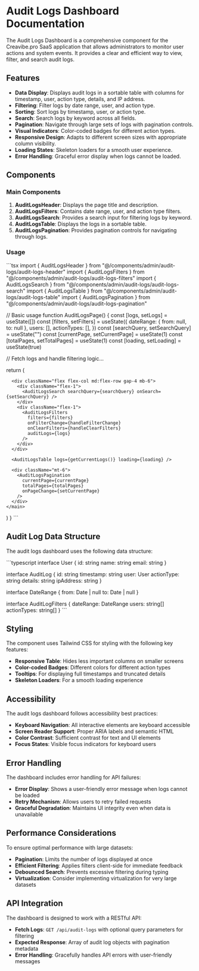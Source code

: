 # Audit Logs Dashboard Documentation

The Audit Logs Dashboard is a comprehensive component for the Creavibe.pro SaaS application that allows administrators to monitor user actions and system events. It provides a clear and efficient way to view, filter, and search audit logs.

## Features

- **Data Display**: Displays audit logs in a sortable table with columns for timestamp, user, action type, details, and IP address.
- **Filtering**: Filter logs by date range, user, and action type.
- **Sorting**: Sort logs by timestamp, user, or action type.
- **Search**: Search logs by keyword across all fields.
- **Pagination**: Navigate through large sets of logs with pagination controls.
- **Visual Indicators**: Color-coded badges for different action types.
- **Responsive Design**: Adapts to different screen sizes with appropriate column visibility.
- **Loading States**: Skeleton loaders for a smooth user experience.
- **Error Handling**: Graceful error display when logs cannot be loaded.

## Components

### Main Components

1. **AuditLogsHeader**: Displays the page title and description.
2. **AuditLogsFilters**: Contains date range, user, and action type filters.
3. **AuditLogsSearch**: Provides a search input for filtering logs by keyword.
4. **AuditLogsTable**: Displays the logs in a sortable table.
5. **AuditLogsPagination**: Provides pagination controls for navigating through logs.

### Usage

\`\`\`tsx
import { AuditLogsHeader } from "@/components/admin/audit-logs/audit-logs-header"
import { AuditLogsFilters } from "@/components/admin/audit-logs/audit-logs-filters"
import { AuditLogsSearch } from "@/components/admin/audit-logs/audit-logs-search"
import { AuditLogsTable } from "@/components/admin/audit-logs/audit-logs-table"
import { AuditLogsPagination } from "@/components/admin/audit-logs/audit-logs-pagination"

// Basic usage
function AuditLogsPage() {
  const [logs, setLogs] = useState([])
  const [filters, setFilters] = useState({
    dateRange: { from: null, to: null },
    users: [],
    actionTypes: [],
  })
  const [searchQuery, setSearchQuery] = useState("")
  const [currentPage, setCurrentPage] = useState(1)
  const [totalPages, setTotalPages] = useState(1)
  const [loading, setLoading] = useState(true)

  // Fetch logs and handle filtering logic...

  return (
    <main>
      <AuditLogsHeader />
      
      <div className="flex flex-col md:flex-row gap-4 mb-6">
        <div className="flex-1">
          <AuditLogsSearch searchQuery={searchQuery} onSearch={setSearchQuery} />
        </div>
        <div className="flex-1">
          <AuditLogsFilters
            filters={filters}
            onFilterChange={handleFilterChange}
            onClearFilters={handleClearFilters}
            auditLogs={logs}
          />
        </div>
      </div>
      
      <AuditLogsTable logs={getCurrentLogs()} loading={loading} />
      
      <div className="mt-6">
        <AuditLogsPagination
          currentPage={currentPage}
          totalPages={totalPages}
          onPageChange={setCurrentPage}
        />
      </div>
    </main>
  )
}
\`\`\`

## Audit Log Data Structure

The audit logs dashboard uses the following data structure:

\`\`\`typescript
interface User {
  id: string
  name: string
  email: string
}

interface AuditLog {
  id: string
  timestamp: string
  user: User
  actionType: string
  details: string
  ipAddress: string
}

interface DateRange {
  from: Date | null
  to: Date | null
}

interface AuditLogFilters {
  dateRange: DateRange
  users: string[]
  actionTypes: string[]
}
\`\`\`

## Styling

The component uses Tailwind CSS for styling with the following key features:

- **Responsive Table**: Hides less important columns on smaller screens
- **Color-coded Badges**: Different colors for different action types
- **Tooltips**: For displaying full timestamps and truncated details
- **Skeleton Loaders**: For a smooth loading experience

## Accessibility

The audit logs dashboard follows accessibility best practices:

- **Keyboard Navigation**: All interactive elements are keyboard accessible
- **Screen Reader Support**: Proper ARIA labels and semantic HTML
- **Color Contrast**: Sufficient contrast for text and UI elements
- **Focus States**: Visible focus indicators for keyboard users

## Error Handling

The dashboard includes error handling for API failures:

- **Error Display**: Shows a user-friendly error message when logs cannot be loaded
- **Retry Mechanism**: Allows users to retry failed requests
- **Graceful Degradation**: Maintains UI integrity even when data is unavailable

## Performance Considerations

To ensure optimal performance with large datasets:

- **Pagination**: Limits the number of logs displayed at once
- **Efficient Filtering**: Applies filters client-side for immediate feedback
- **Debounced Search**: Prevents excessive filtering during typing
- **Virtualization**: Consider implementing virtualization for very large datasets

## API Integration

The dashboard is designed to work with a RESTful API:

- **Fetch Logs**: `GET /api/audit-logs` with optional query parameters for filtering
- **Expected Response**: Array of audit log objects with pagination metadata
- **Error Handling**: Gracefully handles API errors with user-friendly messages
